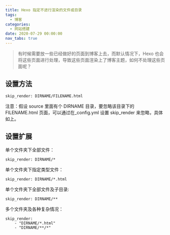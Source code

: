```yaml
---
title: Hexo 指定不进行渲染的文件或目录
tags:
  - 博客
categories:
  - 网站搭建
date: 2020-07-29 00:00:00
nav_tabs: true
---
```


> 有时候需要放一些已经做好的页面到博客上去，而默认情况下，Hexo 也会将这些页面进行处理，导致这些页面渲染上了博客主题，如何不处理这些页面呢？

<!-- more -->

## 设置方法

```
skip_render: DIRNAME/FILENAME.html
```

注意：假设 source 里面有个 DIRNAME 目录，要忽略该目录下的 FILENAME.html 页面，可以通过在_config.yml 设置 skip_render 来忽略，具体如上。

## 设置扩展

单个文件夹下全部文件：

```
skip_render: DIRNAME/*
```

单个文件夹下指定类型文件：

```
skip_render: DIRNAME/*.html
```

单个文件夹下全部文件及子目录:

```
skip_render: DIRNAME/**
```

多个文件夹及各种复杂情况：

```
skip_render:
    - "DIRNAME/*.html"
    - "DIRNAME/**/*"
```